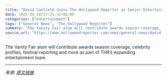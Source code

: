```yaml
---
title: "David Canfield Joins The Hollywood Reporter as Senior Entertainment Writer"
date: 2025-09-16T17:31:32+08:00
categories: ["entertainment"]
tags: ["General News", "The Hollywood Reporter"]
summary: "The Vanity Fair alum will contribute awards season coverage, celebrity profiles, festival reporting and more as part of THR’s expanding entertainment team."
source_url: "https://www.hollywoodreporter.com/news/general-news/david-canfield-hollywood-reporter-entertainement-writer-1236372624/"
---
```


The Vanity Fair alum will contribute awards season coverage, celebrity profiles, festival reporting and more as part of THR’s expanding entertainment team.

---

*来源: [原文链接](https://www.hollywoodreporter.com/news/general-news/david-canfield-hollywood-reporter-entertainement-writer-1236372624/)*
